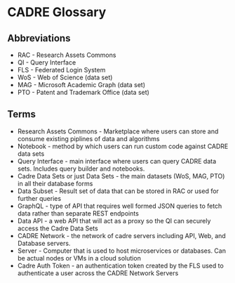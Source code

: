 # CADRE Glossary

## Abbreviations

-   RAC - Research Assets Commons
-   QI - Query Interface
-   FLS - Federated Login System
-   WoS - Web of Science (data set)
-   MAG - Microsoft Academic Graph (data set)
-   PTO - Patent and Trademark Office (data set)

## Terms

-   Research Assets Commons - Marketplace where users can store and consume existing piplines of data and algorithms
-   Notebook - method by which users can run custom code against CADRE data sets
-   Query Interface - main interface where users can query CADRE data sets. Includes query builder and notebooks.
-   Cadre Data Sets or just Data Sets - the main datasets (WoS, MAG, PTO) in all their database forms
-   Data Subset - Result set of data that can be stored in RAC or used for further queries
-   GraphQL - type of API that requires well formed JSON queries to fetch data rather than separate REST endpoints
-   Data API - a web API that will act as a proxy so the QI can securely access the Cadre Data Sets
-   CADRE Network - the network of cadre servers including API, Web, and Database servers.  
-   Server - Computer that is used to host microservices or databases.  Can be actual nodes or VMs in a cloud solution
-   Cadre Auth Token - an authentication token created by the FLS used to authenticate a user across the CADRE Network Servers
